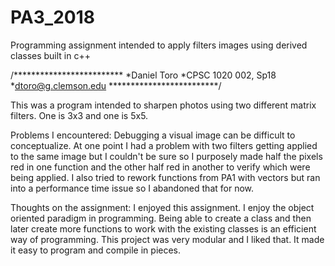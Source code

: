 # PA3_2018
Programming assignment intended to apply filters images using derived classes built in c++

/*************************
*Daniel Toro
*CPSC 1020 002, Sp18
*dtoro@g.clemson.edu
*************************/

This was a program intended to sharpen photos using two different matrix filters. One is 3x3 and one is 5x5.

Problems I encountered:
  Debugging a visual image can be difficult to conceptualize. At one point I had a problem with
  two filters getting applied to the same image but I couldn't be sure so I purposely made half the pixels red in one 
  function and the other half red in another to verify which were being applied. I also tried to rework 
  functions from PA1 with vectors but ran into a performance time issue so I abandoned that for now. 

Thoughts on the assignment:
  I enjoyed this assignment. I enjoy the object oriented paradigm in programming. Being able to create a class and then later
  create more functions to work with the existing classes is an efficient way of programming. This project was very modular and 
  I liked that. It made it easy to program and compile in pieces. 
